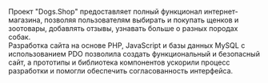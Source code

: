 Проект "Dogs.Shop" предоставляет полный функционал интернет-магазина,
позволяя пользователям выбирать и покупать щенков и зоотовары, добавлять отзывы, 
узнавать больше о разных породах собак.  
Разработка сайта на основе PHP, JavaScript и базы данных MySQL
с использованием PDO позволила создать функциональный и безопасный сайт,
а прототипы и библиотека компонентов ускорили процесс разработки и 
помогли обеспечить согласованность интерфейса.
